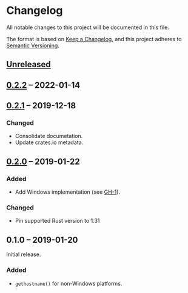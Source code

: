 # Changelog
All notable changes to this project will be documented in this file.

The format is based on [Keep a Changelog](https://keepachangelog.com/en/1.0.0/),
and this project adheres to [Semantic Versioning](https://semver.org/spec/v2.0.0.html).

## [Unreleased]

## [0.2.2] – 2022-01-14

## [0.2.1] – 2019-12-18
### Changed
- Consolidate documetation.
- Update crates.io metadata.

## [0.2.0] – 2019-01-22
### Added
- Add Windows implementation (see [GH-1]).

[Gh-1]: https://codeberg.org/flausch/gethostname.rs/pulls/1

### Changed
- Pin supported Rust version to 1.31

## 0.1.0 – 2019-01-20
Initial release.

### Added

- `gethostname()` for non-Windows platforms.

[Unreleased]: https://codeberg.org/flausch/gethostname.rs/compare/v0.2.2...HEAD
[0.2.2]: https://codeberg.org/flausch/gethostname.rs/compare/gethostname-0.2.1...v0.2.2
[0.2.0]: https://codeberg.org/flausch/gethostname.rs/compare/gethostname-0.1.0...gethostname-0.2.0
[0.2.1]: https://codeberg.org/flausch/gethostname.rs/compare/gethostname-0.2.0...gethostname-0.2.1
